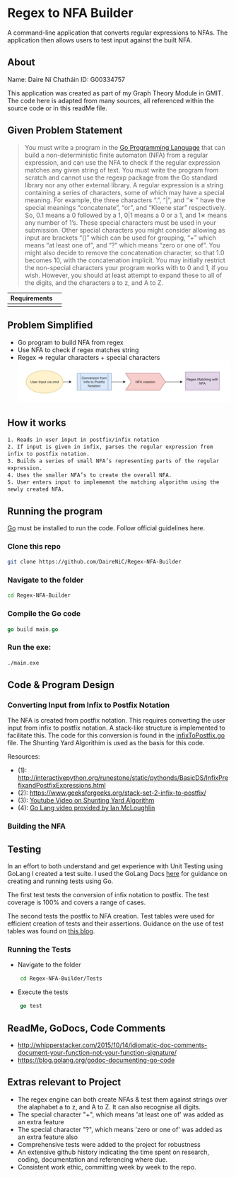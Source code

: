 
  
# Regex to NFA Builder
A command-line application that converts regular expressions to NFAs. The application then allows users to test input against the built NFA. 
## About
Name: Daire Ní Chatháin
ID: G00334757

This application was created as part of my Graph Theory Module in GMIT. The code here is adapted from many sources, all referenced within the source code or in this readMe file. 

## Given Problem Statement

> You must write a program in the [Go Programming
> Language](http://golang.org) that can build a non-deterministic finite
> automaton (NFA) from a regular expression, and can use the NFA to
> check if the regular expression matches any given string of text. You
> must write the program from scratch and cannot use the regexp package
> from the Go standard library nor any other external library. A regular
> expression is a string containing a series of characters, some of
> which may have a special meaning. For example, the three characters
> “.”, “|”, and “∗ ” have the special meanings “concatenate”, “or”, and
> “Kleene star” respectively. So, 0.1 means a 0 followed by a 1, 0|1
> means a 0 or a 1, and 1∗ means any number of 1’s. These special
> characters must be used in your submission. Other special characters
> you might consider allowing as input are brackets “()” which can be
> used for grouping, “+” which means “at least one of”, and “?” which
> means “zero or one of”. You might also decide to remove the
> concatenation character, so that 1.0 becomes 10, with the
> concatenation implicit. You may initially restrict the non-special
> characters your program works with to 0 and 1, if you wish. However,
> you should at least attempt to expand these to all of the digits, and
> the characters a to z, and A to Z.

|Requirements|  |
|--|--|
|  |  |

## Problem Simplified 
  * Go program to build NFA from regex
  * Use NFA to check if regex matches string
  * Regex => regular characters + special characters 
 ![flow_chart](https://github.com/DaireNiC/Regex-NFA-Builder/blob/master/media/flow_chart.JPG)
## How it works

    1. Reads in user input in postfix/infix notation
    2. If input is given in infix, parses the regular expression from infix to postfix notation.
    3. Builds a series of small NFA’s representing parts of the regular expression.
    4. Uses the smaller NFA’s to create the overall NFA.
    5. User enters input to implememnt the matching algorithm using the newly created NFA.
    
## Running the program
[Go](https://golang.org) must be installed to run the code. Follow official guidelines here.

### Clone this repo
```bash
git clone https://github.com/DaireNiC/Regex-NFA-Builder
```
### Navigate to the folder
```bash
cd Regex-NFA-Builder
```
### Compile the Go code
```go
go build main.go
```
### Run the exe:
```bash
./main.exe
```
## Code & Program Design

### Converting Input from Infix to Postfix Notation

The NFA is created from postfix notation. This requires converting the user input from infix to postfix notation.  A stack-like structure is implemented to facilitate this. The code for this conversion is found in the [infixToPostfix.go](https://github.com/DaireNiC/Regex-NFA-Builder/blob/master/InfixToPostfix/infixToPostfix.go) file.  The Shunting Yard Algorithim is used as the basis for this code. 

Resources:
* (1): http://interactivepython.org/runestone/static/pythonds/BasicDS/InfixPrefixandPostfixExpressions.html
* (2): https://www.geeksforgeeks.org/stack-set-2-infix-to-postfix/
* (3): [Youtube Video on Shunting Yard Algorithm](https://www.youtube.com/watch?v=HJOnJU77EUs)
* (4): [Go Lang video provided by Ian McLoughlin](https://web.microsoftstream.com/video/9d83a3f3-bc4f-4bda-95cc-b21c8e67675e) 

### Building the NFA


## Testing
In an effort to both understand and get experience with Unit Testing using GoLang I created a test suite. I used the GoLang Docs [here](https://golang.org/pkg/testing/) for guidance on creating and running tests using Go. 

The first test tests the conversion of infix notation to postfix. The test coverage is 100% and covers a range of cases.  

The second tests the postfix to NFA creation. Test tables were used for efficient creation of tests and their assertions. Guidance on the use of test tables was found on [this blog](https://blog.alexellis.io/golang-writing-unit-tests/). 

### Running the Tests

 -  Navigate to the folder
```bash
	cd Regex-NFA-Builder/Tests
```
 - Execute the tests
```go
	go test
```


## ReadMe, GoDocs, Code Comments
 - http://whipperstacker.com/2015/10/14/idiomatic-doc-comments-document-your-function-not-your-function-signature/
 - https://blog.golang.org/godoc-documenting-go-code

## Extras relevant to Project

 - The regex engine can both create NFAs & test them against strings over the alaphabet a to z, and A to Z. It can also recognise all digits.
 - The special character "+", which means 'at least one of' was added as an extra feature
  - The special character "?", which means 'zero or one of' was added as an extra feature also
 - Comprehensive tests were added to the project for robustness
 - An extensive github history indicating the time spent on research, coding, documentation and referencing where due.
 - Consistent work ethic, committing week by week to the repo.
